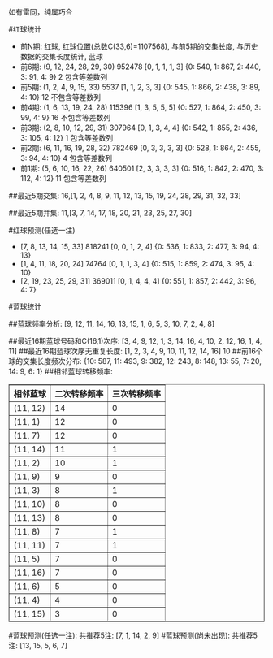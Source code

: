 <!-- 
.. title: 双色球2016055期(2016-05-15)数据分析报告
.. slug: slott-2016055-2016-05-15-report
.. date: 2016-05-16 08:00:00 UTC+08:00
.. tags: Lottery
.. link: 
.. description: 
.. type: text
-->

如有雷同，纯属巧合

<!-- TEASER_END-->

#红球统计

- 前N期: 红球, 红球位置(总数C(33,6)=1107568), 与前5期的交集长度, 与历史数据的交集长度统计, 蓝球
- 前6期: (9, 12, 24, 28, 29, 30) 952478 [0, 1, 1, 1, 3] {0: 540, 1: 867, 2: 440, 3: 91, 4: 9} 2 包含等差数列
- 前5期: (1, 2, 4, 9, 15, 33) 5537 [1, 1, 2, 3, 3] {0: 545, 1: 866, 2: 438, 3: 89, 4: 10} 12 不包含等差数列
- 前4期: (1, 6, 13, 19, 24, 28) 115396 [1, 3, 5, 5, 5] {0: 527, 1: 864, 2: 450, 3: 99, 4: 9} 16 不包含等差数列
- 前3期: (2, 8, 10, 12, 29, 31) 307964 [0, 1, 3, 4, 4] {0: 542, 1: 855, 2: 436, 3: 105, 4: 12} 1 包含等差数列
- 前2期: (6, 11, 16, 19, 28, 32) 782469 [0, 3, 3, 3, 3] {0: 528, 1: 864, 2: 455, 3: 94, 4: 10} 4 包含等差数列
- 前1期: (5, 6, 10, 16, 22, 26) 640501 [2, 3, 3, 3, 3] {0: 516, 1: 842, 2: 470, 3: 112, 4: 12} 11 包含等差数列

##最近5期交集:
16,[1, 2, 4, 8, 9, 11, 12, 13, 15, 19, 24, 28, 29, 31, 32, 33]

##最近5期并集:
11,[3, 7, 14, 17, 18, 20, 21, 23, 25, 27, 30]

#红球预测(任选一注)

- [7, 8, 13, 14, 15, 33] 818241 [0, 0, 1, 2, 4] {0: 536, 1: 833, 2: 477, 3: 94, 4: 13}
- [1, 4, 11, 18, 20, 24] 74764 [0, 1, 1, 3, 4] {0: 515, 1: 859, 2: 474, 3: 95, 4: 10}
- [2, 19, 23, 25, 29, 31] 369011 [0, 1, 4, 4, 4] {0: 551, 1: 857, 2: 442, 3: 96, 4: 7}

#蓝球统计

##蓝球频率分析:
[9, 12, 11, 14, 16, 13, 15, 1, 6, 5, 3, 10, 7, 2, 4, 8]

##最近16期蓝球号码和C(16,1)次序:
 [3, 4, 9, 12, 1, 3, 14, 16, 4, 10, 2, 12, 16, 1, 4, 11]
##最近16期蓝球次序无重复长度:
 [1, 2, 3, 4, 9, 10, 11, 12, 14, 16] 10
##前16个球的交集长度频次分布:
{10: 587, 11: 493, 9: 382, 12: 243, 8: 148, 13: 55, 7: 20, 14: 9, 6: 1}
##相邻蓝球转移频率:
 <table border="1" class="table table-striped dataframe">
  <thead>
    <tr style="text-align: right;">
      <th>相邻蓝球</th>
      <th>二次转移频率</th>
      <th>三次转移频率</th>
    </tr>
  </thead>
  <tbody>
    <tr>
      <td>(11, 12)</td>
      <td>14</td>
      <td>0</td>
    </tr>
    <tr>
      <td>(11, 1)</td>
      <td>12</td>
      <td>0</td>
    </tr>
    <tr>
      <td>(11, 7)</td>
      <td>12</td>
      <td>0</td>
    </tr>
    <tr>
      <td>(11, 14)</td>
      <td>11</td>
      <td>1</td>
    </tr>
    <tr>
      <td>(11, 2)</td>
      <td>10</td>
      <td>1</td>
    </tr>
    <tr>
      <td>(11, 9)</td>
      <td>9</td>
      <td>0</td>
    </tr>
    <tr>
      <td>(11, 3)</td>
      <td>8</td>
      <td>1</td>
    </tr>
    <tr>
      <td>(11, 10)</td>
      <td>8</td>
      <td>0</td>
    </tr>
    <tr>
      <td>(11, 13)</td>
      <td>8</td>
      <td>0</td>
    </tr>
    <tr>
      <td>(11, 8)</td>
      <td>7</td>
      <td>1</td>
    </tr>
    <tr>
      <td>(11, 11)</td>
      <td>7</td>
      <td>1</td>
    </tr>
    <tr>
      <td>(11, 5)</td>
      <td>7</td>
      <td>0</td>
    </tr>
    <tr>
      <td>(11, 16)</td>
      <td>7</td>
      <td>0</td>
    </tr>
    <tr>
      <td>(11, 6)</td>
      <td>5</td>
      <td>0</td>
    </tr>
    <tr>
      <td>(11, 4)</td>
      <td>4</td>
      <td>0</td>
    </tr>
    <tr>
      <td>(11, 15)</td>
      <td>3</td>
      <td>0</td>
    </tr>
  </tbody>
</table>
#蓝球预测(任选一注):
共推荐5注: [7, 1, 14, 2, 9]
#蓝球预测(尚未出现):
共推荐5注: [13, 15, 5, 6, 7]

